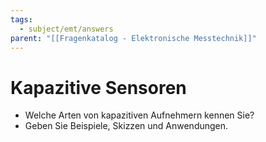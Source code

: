 ```yaml
---
tags:
  - subject/emt/answers
parent: "[[Fragenkatalog - Elektronische Messtechnik]]"
---
```

# Kapazitive Sensoren
- Welche Arten von kapazitiven Aufnehmern kennen Sie?  
- Geben Sie Beispiele, Skizzen und Anwendungen.  

